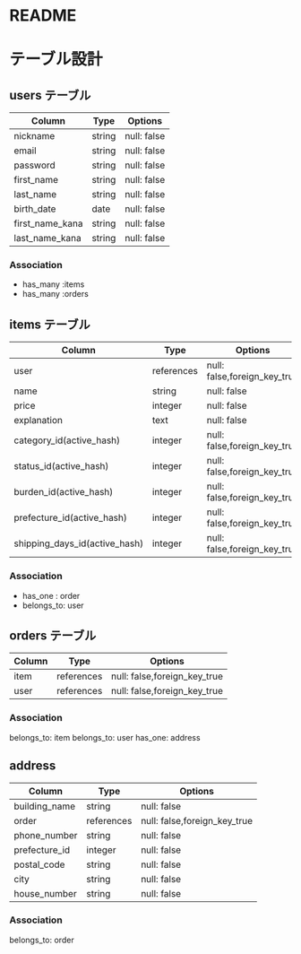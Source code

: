 # README

# テーブル設計

## users テーブル

| Column          | Type   | Options     |
| --------        | ------ | ----------- |
| nickname        | string | null: false |
| email           | string | null: false |
| password        | string | null: false |
| first_name      | string | null: false |
| last_name       | string | null: false |
| birth_date      | date   | null: false |
| first_name_kana | string | null: false |
| last_name_kana  | string | null: false |

### Association

- has_many :items
- has_many :orders

## items テーブル

| Column                        | Type       | Options                       |
| ----------------------------- | ---------- | ----------------------------- |
| user                          | references | null: false,foreign_key_true  |
| name                          | string     | null: false                   |
| price                         | integer    | null: false                   |
| explanation                   | text       | null: false                   |
| category_id(active_hash)      | integer    | null: false,foreign_key_true  |
| status_id(active_hash)        | integer    | null: false,foreign_key_true  |
| burden_id(active_hash)        | integer    | null: false,foreign_key_true  |
| prefecture_id(active_hash)    | integer    | null: false,foreign_key_true  |
| shipping_days_id(active_hash) | integer    | null: false,foreign_key_true  |

### Association

- has_one : order
- belongs_to: user

## orders テーブル

| Column                        | Type       | Options                       |
| ----------------------------- | ---------- | ----------------------------- |
| item                          | references | null: false,foreign_key_true  |
| user                          | references | null: false,foreign_key_true  |

### Association

belongs_to: item
belongs_to: user
has_one: address

## address

| Column         | Type       | Options                       |
| -------------- | ---------- | ----------------------------- |
| building_name  | string     | null: false                   |
| order          | references | null: false,foreign_key_true  |
| phone_number   | string     | null: false                   |
| prefecture_id  | integer    | null: false                   |                  
| postal_code    | string     | null: false                   |
| city           | string     | null: false                   |
| house_number   | string     | null: false                   |

### Association

belongs_to: order

